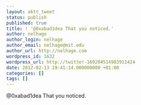 ```yaml
---
layout: aktt_tweet
status: publish
published: true
title: ! '@0xabad1dea That you noticed.'
author: nelhage
author_login: nelhage
author_email: nelhage@mit.edu
author_url: http://nelhage.com
wordpress_id: 1632
wordpress_url: http://twitter-169204514983911424
date: 2012-02-13 19:41:14.000000000 +01:00
categories: []
tags: []
---
```

@0xabad1dea That you noticed.
